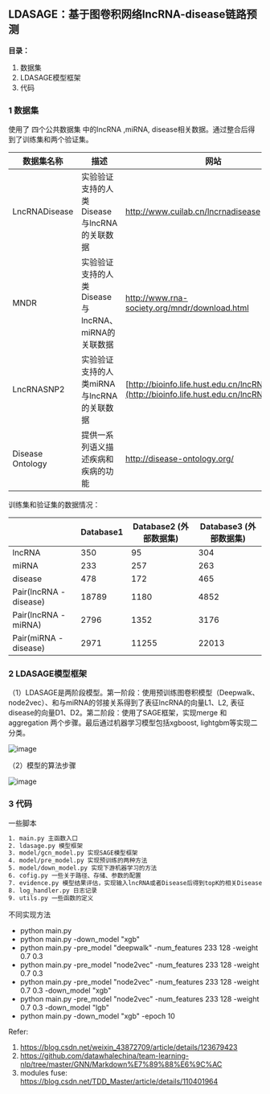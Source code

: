 ## **LDASAGE**：基于图卷积网络lncRNA-disease链路预测



**目录：**

1. 数据集
2. LDASAGE模型框架
3. 代码



### 1 数据集

使用了 四个公共数据集 中的lncRNA ,miRNA, disease相关数据。通过整合后得到了训练集和两个验证集。

| 数据集名称       | 描述                                               | 网站                                                         |
| ---------------- | -------------------------------------------------- | ------------------------------------------------------------ |
| LncRNADisease    | 实验验证支持的人类Disease与lncRNA的关联数据        | http://www.cuilab.cn/lncrnadisease                           |
| MNDR             | 实验验证支持的人类Disease与lncRNA、miRNA的关联数据 | http://www.rna-society.org/mndr/download.html                |
| LncRNASNP2       | 实验验证支持的人类miRNA与lncRNA的关联数据          | [http://bioinfo.life.hust.edu.cn/lncRNASNP/#!/](http://bioinfo.life.hust.edu.cn/lncRNASNP/) |
| Disease Ontology | 提供一系列语义描述疾病和疾病的功能                 | http://disease-ontology.org/                                 |



训练集和验证集的数据情况：

|                         | Database1 | Database2  (外部数据集) | Database3  (外部数据集) |
| ----------------------- | --------- | ----------------------- | ----------------------- |
| lncRNA                  | 350       | 95                      | 304                     |
| miRNA                   | 233       | 257                     | 263                     |
| disease                 | 478       | 172                     | 465                     |
| Pair(lncRNA  - disease) | 18789     | 1180                    | 4852                    |
| Pair(lncRNA  - miRNA)   | 2796      | 1352                    | 3176                    |
| Pair(miRNA  - disease)  | 2971      | 11255                   | 22013                   |





### 2 LDASAGE模型框架



（1）LDASAGE是两阶段模型。第一阶段：使用预训练图卷积模型（Deepwalk、node2vec）、和与miRNA的邻接关系得到了表征lncRNA的向量L1、L2, 表征disease的向量D1、D2。第二阶段：使用了SAGE框架，实现merge 和 aggregation 两个步骤。最后通过机器学习模型包括xgboost, lightgbm等实现二分类。

![image](https://github.com/Stormzudi/LDASAGE/tree/master/images/ldasage.jpg)



（2）模型的算法步骤

![image](https://github.com/Stormzudi/LDASAGE/tree/master/images/steps.jpg)





### 3 代码

一些脚本

```tex
1. main.py 主函数入口
2. ldasage.py 模型框架
3. model/gcn_model.py 实现SAGE模型框架
4. model/pre_model.py 实现预训练的两种方法
5. model/down_model.py 实现下游机器学习的方法
6. cofig.py 一些关于路径、存储、参数的配置
7. evidence.py 模型结果评估，实现输入lncRNA或者Disease后得到topK的相关Disease和lncRNA.
8. log_handler.py 日志记录
9. utils.py 一些函数的定义
```



不同实现方法

- python main.py 
- python main.py -down_model "xgb" 
- python main.py -pre_model "deepwalk" -num_features 233 128 -weight 0.7 0.3 
- python main.py -pre_model "node2vec" -num_features 233 128 -weight 0.7 0.3 
- python main.py -pre_model "node2vec" -num_features 233 128 -weight 0.7 0.3 -down_model "xgb" 
- python main.py -pre_model "node2vec" -num_features 233 128 -weight 0.7 0.3 -down_model "lgb" 
- python main.py -down_model "xgb" -epoch 10








Refer:

1. https://blog.csdn.net/weixin_43872709/article/details/123679423
2. https://github.com/datawhalechina/team-learning-nlp/tree/master/GNN/Markdown%E7%89%88%E6%9C%AC
3. modules fuse: https://blog.csdn.net/TDD_Master/article/details/110401964

